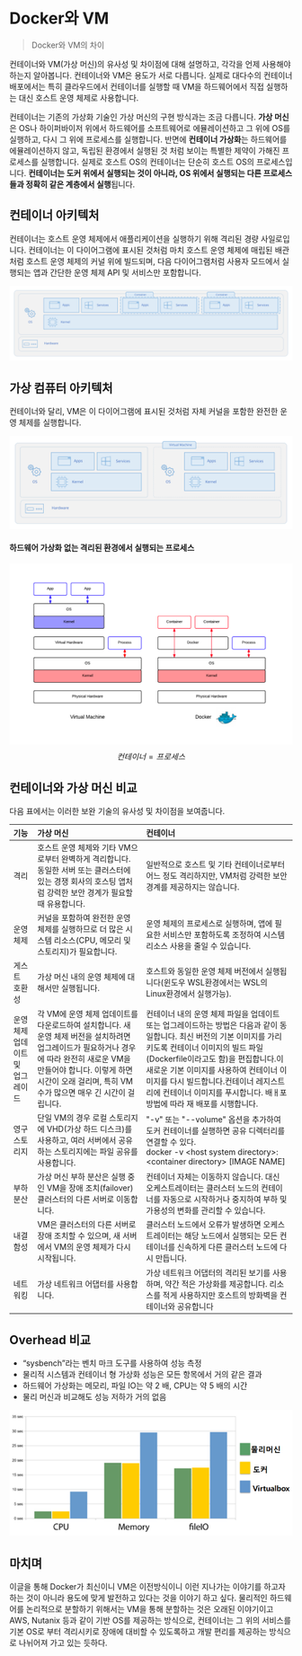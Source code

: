 # Docker와 VM

> Docker와 VM의 차이

컨테이너와 VM(가상 머신)의 유사성 및 차이점에 대해 설명하고, 각각을 언제 사용해야 하는지 알아봅니다. 컨테이너와 VM은 용도가 서로 다릅니다. 실제로 대다수의 컨테이너 배포에서는 특히 클라우드에서 컨테이너를 실행할 때 VM을 하드웨어에서 직접 실행하는 대신 호스트 운영 체제로 사용합니다.

컨테이너는 기존의 가상화 기술인 가상 머신의 구현 방식과는 조금 다릅니다. **가상 머신**은 OS나 하이퍼바이저 위에서 하드웨어를 소프트웨어로 에뮬레이션하고 그 위에 OS를 실행하고, 다시 그 위에 프로세스를 실행합니다. 반면에 **컨테이너 가상화**는 하드웨어를 에뮬레이션하지 않고, 독립된 환경에서 실행된 것 처럼 보이는 특별한 제약이 가해진 프로세스를 실행합니다. 실제로 호스트 OS의 컨테이너는 단순히 호스트 OS의 프로세스입니다. **컨테이너는 도커 위에서 실행되는 것이 아니라, OS 위에서 실행되는 다른 프로세스들과 정확히 같은 계층에서 실행**됩니다.



## 컨테이너 아키텍처

컨테이너는 호스트 운영 체제에서 애플리케이션을 실행하기 위해 격리된 경량 사일로입니다. 컨테이너는 이 다이어그램에 표시된 것처럼 마치 호스트 운영 체제에 매립된 배관처럼 호스트 운영 체제의 커널 위에 빌드되며, 다음 다이어그램처럼 사용자 모드에서 실행되는 앱과 간단한 운영 체제 API 및 서비스만 포함합니다.

![컨테이너가 커널을 기반으로 실행되는 방법을 보여주는 아키텍처 다이어그램](./images/container-diagram.svg)

## 가상 컴퓨터 아키텍처

컨테이너와 달리, VM은 이 다이어그램에 표시된 것처럼 자체 커널을 포함한 완전한 운영 체제를 실행합니다.

![VM이 호스트 운영 체제와 별도로 완전한 운영 체제를 실행하는 방법을 보여주는 아키텍처 다이어그램](./images/virtual-machine-diagram.svg)

#### 하드웨어 가상화 없는 격리된 환경에서 실행되는 **프로세스**

![도커와 VM 차이](./images/image-20201006102914088.png)
$$
컨테이너 = 프로세스
$$

## 컨테이너와 가상 머신 비교

다음 표에서는 이러한 보완 기술의 유사성 및 차이점을 보여줍니다.

| 기능   | 가상 머신                                                    | 컨테이너                                                     |
| :------------------------------- | :----------------------------------------------------------- | :----------------------------------------------------------- |
| 격리                             | 호스트 운영 체제와 기타 VM으로부터 완벽하게 격리합니다. 동일한 서버 또는 클러스터에 있는 경쟁 회사의 호스팅 앱처럼 강력한 보안 경계가 필요할 때 유용합니다. | 일반적으로 호스트 및 기타 컨테이너로부터 어느 정도 격리하지만, VM처럼 강력한 보안 경계를 제공하지는 않습니다. |
| 운영 체제                        | 커널을 포함하여 완전한 운영 체제를 실행하므로 더 많은 시스템 리소스(CPU, 메모리 및 스토리지)가 필요합니다. | 운영 체제의 프로세스로 실행하며, 앱에 필요한 서비스만 포함하도록 조정하여 시스템 리소스 사용을 줄일 수 있습니다. |
| 게스트 호환성                    | 가상 머신 내의 운영 체제에 대해서만 실행됩니다.              | 호스트와 동일한 운영 체제 버전에서 실행됩니다(윈도우 WSL환경에서는 WSL의 Linux환경에서 실행가능). |
| 운영 체제 업데이트 및 업그레이드 | 각 VM에 운영 체제 업데이트를 다운로드하여 설치합니다. 새 운영 체제 버전을 설치하려면 업그레이드가 필요하거나 경우에 따라 완전히 새로운 VM을 만들어야 합니다. 이렇게 하면 시간이 오래 걸리며, 특히 VM 수가 많으면 매우 긴 시간이 걸립니다. | 컨테이너 내의 운영 체제 파일을 업데이트 또는 업그레이드하는 방법은 다음과 같이 동일합니다. 최신 버전의 기본 이미지를 가리키도록 컨테이너 이미지의 빌드 파일(Dockerfile이라고도 함)을 편집합니다.이 새로운 기본 이미지를 사용하여 컨테이너 이미지를 다시 빌드합니다.컨테이너 레지스트리에 컨테이너 이미지를 푸시합니다. 배ㅐ포방법에 따라 재 배포를 시행합니다. |
| 영구 스토리지                    | 단일 VM의 경우 로컬 스토리지에 VHD(가상 하드 디스크)를 사용하고, 여러 서버에서 공유하는 스토리지에는 파일 공유를 사용합니다. | "-v" 또는 "--volume" 옵션을 추가하여 도커 컨테이너를 실행하면 공유 디렉터리를 연결할 수 있다.  <BR>docker -v \<host system directory>:\<container directory> [IMAGE NAME] |
| 부하 분산                        | 가상 머신 부하 분산은 실행 중인 VM을 장애 조치(failover) 클러스터의 다른 서버로 이동합니다. | 컨테이너 자체는 이동하지 않습니다. 대신 오케스트레이터는 클러스터 노드의 컨테이너를 자동으로 시작하거나 중지하여 부하 및 가용성의 변화를 관리할 수 있습니다. |
| 내결함성                         | VM은 클러스터의 다른 서버로 장애 조치할 수 있으며, 새 서버에서 VM의 운영 체제가 다시 시작됩니다. | 클러스터 노드에서 오류가 발생하면 오케스트레이터는 해당 노드에서 실행되는 모든 컨테이너를 신속하게 다른 클러스터 노드에 다시 만듭니다. |
| 네트워킹                         | 가상 네트워크 어댑터를 사용합니다.                           | 가상 네트워크 어댑터의 격리된 보기를 사용하며, 약간 적은 가상화를 제공합니다. 리소스를 적게 사용하지만 호스트의 방화벽을 컨테이너와 공유합니다 |

##  Overhead 비교

- “sysbench”라는 벤치 마크 도구를 사용하여 성능 측정
- 물리적 시스템과 컨테이너 형 가상화 성능은 모든 항목에서 거의 같은 결과
- 하드웨어 가상화는 메모리, 파일 IO는 약 2 배, CPU는 약 5 배의 시간
- 물리 머신과 비교해도 성능 저하가 거의 없음

![성능비교](./images/image-20201006113225450.png)

## 마치며

이글을 통해 Docker가 최신이니 VM은 이전방식이니 이런 지나가는 이야기를 하고자 하는 것이 아니라 용도에 맞게 발전하고 있다는 것을 이야기 하고 싶다. 물리적인 하드웨어를 논리적으로 분할하기 위해서는 VM을 통해 분할하는 것은 오래된 이야기이고 AWS, Nutanix 등과 같이 기반 OS를 제공하는 방식으로, 컨테이너는 그 위의 서비스를 기본 OS로 부터 격리시키로 장애에 대비할 수 있도록하고 개발 편리를 제공하는 방식으로 나뉘어져 가고 있는 듯하다.